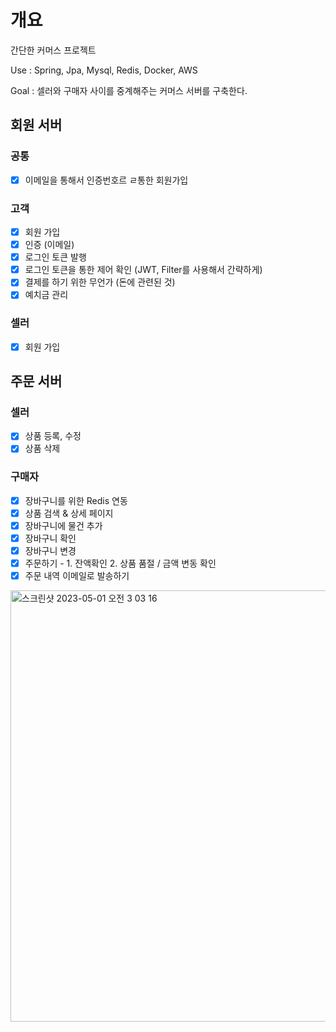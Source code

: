 # 개요
간단한 커머스 프로젝트

Use : Spring, Jpa, Mysql, Redis, Docker, AWS

Goal : 셀러와 구매자 사이를 중계해주는 커머스 서버를 구축한다.

## 회원 서버
### 공통
- [x] 이메일을 통해서 인증번호르 ㄹ통한 회원가입

### 고객
- [x] 회원 가입
- [x] 인증 (이메일)
- [x] 로그인 토큰 발행
- [x] 로그인 토큰을 통한 제어 확인 (JWT, Filter를 사용해서 간략하게)
- [x] 결제를 하기 위한 무언가 (돈에 관련된 것)
- [x] 예치금 관리

### 셀러
- [x] 회원 가입

## 주문 서버
### 셀러
- [x] 상품 등록, 수정
- [x] 상품 삭제

### 구매자
- [x] 장바구니를 위한 Redis 연동
- [x] 상품 검색 & 상세 페이지
- [x] 장바구니에 물건 추가
- [x] 장바구니 확인
- [x] 장바구니 변경
- [x] 주문하기 - 1. 잔액확인 2. 상품 품절 / 금액 변동 확인
- [x] 주문 내역 이메일로 발송하기

<img width="690" alt="스크린샷 2023-05-01 오전 3 03 16" src="https://user-images.githubusercontent.com/80521474/235369167-1b862892-bc0d-41b8-ae90-5a47d65a6bb8.png">
